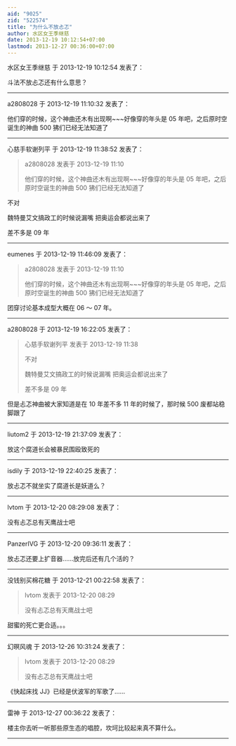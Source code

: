 ```yaml
---
aid: "9025"
zid: "522574"
title: "为什么不放忐忑"
author: 水区女王季继慈
date: 2013-12-19 10:12:54+07:00
lastmod: 2013-12-27 00:36:00+07:00
---
```


水区女王季继慈 于 2013-12-19 10:12:54 发表了：

斗法不放忐忑还有什么意思？

---

a2808028 于 2013-12-19 11:10:32 发表了：

他们穿的时候，这个神曲还木有出现啊~~~好像穿的年头是 05 年吧，之后原时空诞生的神曲 500 狒们已经无法知道了

---

心慈手软谢列平 于 2013-12-19 11:38:52 发表了：

> a2808028 发表于 2013-12-19 11:10
>
> 他们穿的时候，这个神曲还木有出现啊~~~好像穿的年头是 05 年吧，之后原时空诞生的神曲 500 狒们已经无法知道了

不对

魏特曼艾文搞政工的时候说漏嘴 把奥运会都说出来了

差不多是 09 年

---

eumenes 于 2013-12-19 11:46:09 发表了：

> a2808028 发表于 2013-12-19 11:10
>
> 他们穿的时候，这个神曲还木有出现啊~~~好像穿的年头是 05 年吧，之后原时空诞生的神曲 500 狒们已经无法知道了

团穿讨论基本成型大概在 06 ～ 07 年。

---

a2808028 于 2013-12-19 16:22:05 发表了：

> 心慈手软谢列平 发表于 2013-12-19 11:38
>
> 不对
>
> 魏特曼艾文搞政工的时候说漏嘴 把奥运会都说出来了
>
> 差不多是 09 年

但是忐忑神曲被大家知道是在 10 年差不多 11 年的时候了，那时候 500 废都站稳脚跟了

---

liutom2 于 2013-12-19 21:37:09 发表了：

放这个腐道长会被暴民围殴致死的

---

isdily 于 2013-12-19 22:40:25 发表了：

放忐忑不就坐实了腐道长是妖道么？

---

lvtom 于 2013-12-20 08:29:08 发表了：

没有忐忑总有天鹰战士吧

---

PanzerIVG 于 2013-12-20 09:36:11 发表了：

放忐忑还要上扩音器……放完后还有几个活的？

---

没钱别买棉花糖 于 2013-12-21 00:22:58 发表了：

> lvtom 发表于 2013-12-20 08:29
>
> 没有忐忑总有天鹰战士吧

甜蜜的死亡更合适。。。

---

幻暝风魂 于 2013-12-26 10:31:24 发表了：

> lvtom 发表于 2013-12-20 08:29
>
> 没有忐忑总有天鹰战士吧

《快起床找 JJ》已经是伏波军的军歌了……

---

雷神 于 2013-12-27 00:36:22 发表了：

楼主你去听一听那些原生态的唱腔，坎坷比较起来真不算什么。

---
